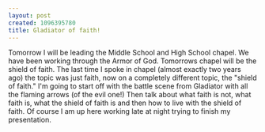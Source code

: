 ```yaml
--- 
layout: post
created: 1096395780
title: Gladiator of faith!
---
```

Tomorrow I will be leading the Middle School and High School chapel.  We have been working through the Armor of God.  Tomorrows chapel will be the shield of faith.  The last time I spoke in chapel (almost exactly two years ago) the topic was just faith, now on a completely different topic, the "shield of faith."  I'm going to start off with the battle scene from Gladiator with all the flaming arrows (of the evil one!)  Then talk about what faith is not, what faith is, what the shield of faith is and then how to live with the shield of faith.  Of course I am up here working late at night trying to finish my presentation.
